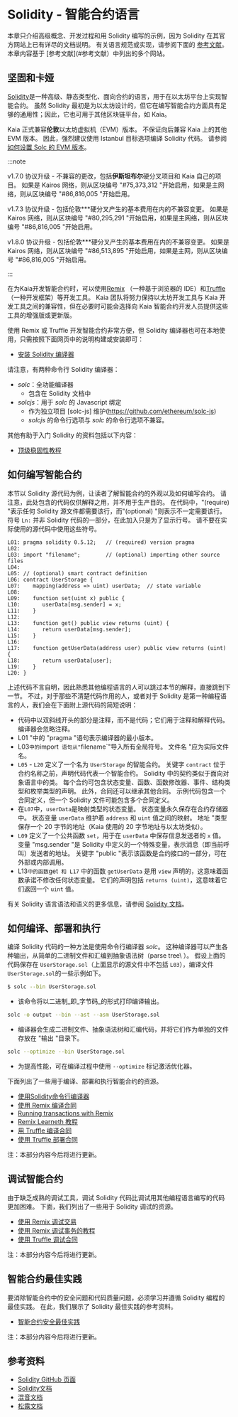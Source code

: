 # Solidity - 智能合约语言

本章只介绍高级概念、开发过程和用 Solidity 编写的示例，因为 Solidity 在其官方网站上已有详尽的文档说明。 有关语言规范或实现，请参阅下面的 [参考文献](#参考文献)。 本章内容基于 [参考文献](#参考文献）中列出的多个网站。

## 坚固和卡娅<a id="solidity-and-kaia"></a>

[Solidity](https://github.com/ethereum/solidity)是一种高级、静态类型化、面向合约的语言，用于在以太坊平台上实现智能合约。 虽然 Solidity 最初是为以太坊设计的，但它在编写智能合约方面具有足够的通用性；因此，它也可用于其他区块链平台，如 Kaia。

Kaia 正式兼容**伦敦**以太坊虚拟机（EVM）版本。 不保证向后兼容 Kaia 上的其他 EVM 版本。 因此，强烈建议使用 Istanbul 目标选项编译 Solidity 代码。 请参阅 [如何设置 Solc 的 EVM 版本](https://solidity.readthedocs.io/en/latest/using-the-compiler.html#setting-the-evm-version-to-target)。

:::note

v1.7.0 协议升级 - 不兼容的更改，包括**伊斯坦布尔**硬分叉项目和 Kaia 自己的项目。
如果是 Kairos 网络，则从区块编号 "#75,373,312 "开始启用，如果是主网络，则从区块编号 "#86,816,005 "开始启用。

v1.7.3 协议升级 - 包括伦敦\*\*\*硬分叉产生的基本费用在内的不兼容变更。
如果是 Kairos 网络，则从区块编号 "#80,295,291 "开始启用，如果是主网络，则从区块编号 "#86,816,005 "开始启用。

v1.8.0 协议升级 - 包括伦敦\*\*\*硬分叉产生的基本费用在内的不兼容变更。
如果是 Kairos 网络，则从区块编号 "#86,513,895 "开始启用，如果是主网，则从区块编号 "#86,816,005 "开始启用。

:::

在为Kaia开发智能合约时，可以使用[Remix](https://remix.ethereum.org/) （一种基于浏览器的 IDE）和[Truffle](https://github.com/trufflesuite/truffle) （一种开发框架）等开发工具。 Kaia 团队将努力保持以太坊开发工具与 Kaia 开发工具之间的兼容性，但在必要时可能会选择向 Kaia 智能合约开发人员提供这些工具的增强版或更新版。

使用 Remix 或 Truffle 开发智能合约非常方便，但 Solidity 编译器也可在本地使用，只需按照下面网页中的说明构建或安装即可：

- [安装 Solidity 编译器](https://docs.soliditylang.org/en/latest/installing-solidity.html)

请注意，有两种命令行 Solidity 编译器：

- _solc_：全功能编译器
  - 包含在 Solidity 文档中
- _solcjs_：用于 _solc_ 的 Javascript 绑定
  - 作为独立项目 [solc-js] 维护(https://github.com/ethereum/solc-js)
  - _solcjs_ 的命令行选项与 _solc_ 的命令行选项不兼容。

其他有助于入门 Solidity 的资料包括以下内容：

- [顶级稳固性教程](https://medium.com/coinmonks/top-solidity-tutorials-4e7adcacced8)

## 如何编写智能合约<a id="how-to-write-a-smart-contract"></a>

本节以 Solidity 源代码为例，让读者了解智能合约的外观以及如何编写合约。 请注意，此处包含的代码仅供解释之用，并不用于生产目的。 在代码中，"(require) "表示任何 Solidity 源文件都需要该行，而"(optional) "则表示不一定需要该行。 符号 `Ln:` 并非 Solidity 代码的一部分，在此加入只是为了显示行号。 请不要在实际使用的源代码中使用这些符号。

```text
L01: pragma solidity 0.5.12;   // (required) version pragma
L02:
L03: import "filename";        // (optional) importing other source files
L04:
L05: // (optional) smart contract definition
L06: contract UserStorage {
L07:    mapping(address => uint) userData;  // state variable
L08:
L09:    function set(uint x) public {
L10:       userData[msg.sender] = x;
L11:    }
L12:
L13:    function get() public view returns (uint) {
L14:       return userData[msg.sender];
L15:    }
L16:
L17:    function getUserData(address user) public view returns (uint) {
L18:       return userData[user];
L19:    }
L20: }
```

上述代码不言自明，因此熟悉其他编程语言的人可以跳过本节的解释，直接跳到下一节。 不过，对于那些不清楚代码作用的人，或者对于 Solidity 是第一种编程语言的人，我们会在下面附上源代码的简短说明：

- 代码中以双斜线开头的部分是注释，而不是代码；它们用于注释和解释代码。  编译器会忽略注释。
- L01 "中的 "pragma "语句表示编译器的最小版本。
- L03`中的`import` 语句从"`filename\`"导入所有全局符号。 文件名 "应为实际文件名。
- `L05` - `L20` 定义了一个名为 `UserStorage` 的智能合约。  关键字 `contract` 位于合约名称之前，声明代码代表一个智能合约。  Solidity 中的契约类似于面向对象语言中的类。  每个合约可包含状态变量、函数、函数修改器、事件、结构类型和枚举类型的声明。  此外，合同还可以继承其他合同。  示例代码包含一个合同定义，但一个 Solidity 文件可能包含多个合同定义。
- 在`L07`中，`userData`是映射类型的状态变量。  状态变量永久保存在合约存储器中。  状态变量 `userData` 维护着 `address` 和 `uint` 值之间的映射。  地址 "类型保存一个 20 字节的地址（Kaia 使用的 20 字节地址与以太坊类似）。
- `L09` 定义了一个公共函数 `set`，用于在 `userData` 中保存信息发送者的 `x` 值。  变量 "msg.sender "是 Solidity 中定义的一个特殊变量，表示消息（即当前呼叫）发送者的地址。  关键字 "public "表示该函数是合约接口的一部分，可在外部或内部调用。
- L13`中的函数`get` 和 L17` 中的函数 `getUserData` 是用 `view` 声明的，这意味着函数承诺不修改任何状态变量。  它们的声明包括 `returns (uint)`，这意味着它们返回一个 `uint` 值。

有关 Solidity 语言语法和语义的更多信息，请参阅 [Solidity 文档](https://docs.soliditylang.org/)。

## 如何编译、部署和执行<a id="how-to-compile-deploy-and-execute"></a>

编译 Solidity 代码的一种方法是使用命令行编译器 _solc_。 这种编译器可以产生各种输出，从简单的二进制文件和汇编到抽象语法树（parse tree\ ）。 假设上面的代码保存在 `UserStorage.sol`（上面显示的源文件中不包括 `L03`），编译文件 `UserStorage.sol`的一些示例如下。

```bash
$ solc --bin UserStorage.sol
```

- 该命令将以二进制_即_字节码_的形式打印编译输出。

```bash
solc -o output --bin --ast --asm UserStorage.sol
```

- 编译器会生成二进制文件、抽象语法树和汇编代码，并将它们作为单独的文件存放在 "输出 "目录下。

```bash
solc --optimize --bin UserStorage.sol
```

- 为提高性能，可在编译过程中使用 `--optimize` 标记激活优化器。

下面列出了一些用于编译、部署和执行智能合约的资源。

- [使用Solidity命令行编译器](https://docs.soliditylang.org/en/latest/using-the-compiler.html)
- [使用 Remix 编译合同](https://remix-ide.readthedocs.io/en/stable/compile.html)
- [Running transactions with Remix](https://remix-ide.readthedocs.io/en/stable/run.html)
- [Remix Learneth 教程](https://remix-ide.readthedocs.io/en/latest/remix_tutorials_learneth.html)
- [用 Truffle 编译合同](https://trufflesuite.com/docs/truffle/getting-started/compiling-contracts)
- [使用 Truffle 部署合同](https://trufflesuite.com/docs/truffle/getting-started/running-migrations)

注：本部分内容今后将进行更新。

## 调试智能合约<a id="debugging-smart-contracts"></a>

由于缺乏成熟的调试工具，调试 Solidity 代码比调试用其他编程语言编写的代码更加困难。 下面，我们列出了一些用于 Solidity 调试的资源。

- [使用 Remix 调试交易](https://remix-ide.readthedocs.io/en/latest/debugger.html)
- [使用 Remix 调试事务的教程](https://remix-ide.readthedocs.io/en/latest/tutorial_debug.html)
- [使用 Truffle 调试合同](https://trufflesuite.com/docs/truffle/getting-started/using-the-truffle-debugger/)

注：本部分内容今后将进行更新。

## 智能合约最佳实践<a id="smart-contract-best-practices"></a>

要消除智能合约中的安全问题和代码质量问题，必须学习并遵循 Solidity 编程的最佳实践。 在此，我们展示了 Solidity 最佳实践的参考资料。

- [智能合约安全最佳实践](https://github.com/ConsenSys/smart-contract-best-practices)

注：本部分内容今后将进行更新。

## 参考资料<a id="references"></a>

- [Solidity GitHub 页面](https://github.com/ethereum/solidity)
- [Solidity文档](https://solidity.readthedocs.io/en/latest/index.html)
- [混音文档](https://remix-ide.readthedocs.io/en/latest/)
- [松露文档](https://trufflesuite.com/docs/truffle/)
